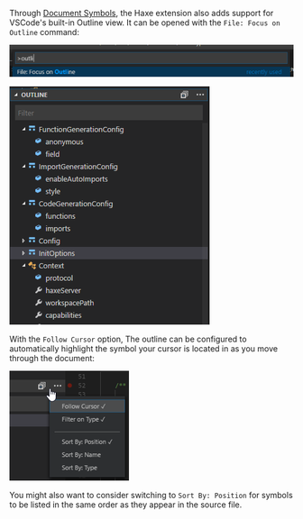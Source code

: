 Through [Document Symbols](https://github.com/vshaxe/vshaxe/wiki/Document-Symbols), the Haxe extension also adds support for VSCode's built-in Outline view. It can be opened with the `File: Focus on Outline` command:

![](images/outline/command.png)


![](images/outline/outline_.png)

With the `Follow Cursor` option, The outline can be configured to automatically highlight the symbol your cursor is located in as you move through the document:

![](images/outline/configure.png)

You might also want to consider switching to `Sort By: Position` for symbols to be listed in the same order as they appear in the source file.